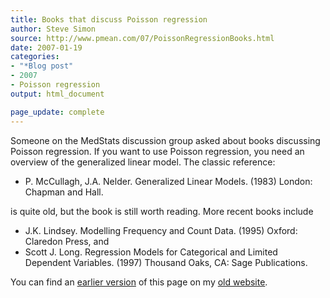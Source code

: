 ```yaml
---
title: Books that discuss Poisson regression
author: Steve Simon
source: http://www.pmean.com/07/PoissonRegressionBooks.html
date: 2007-01-19
categories:
- "*Blog post"
- 2007
- Poisson regression
output: html_document

page_update: complete
---
```


Someone on the MedStats discussion group asked about books discussing Poisson regression. If you want to use Poisson regression, you need an overview of the generalized linear model. The classic reference:

+  P. McCullagh, J.A. Nelder. Generalized Linear Models. (1983) London: Chapman and Hall.

is quite old, but the book is still worth reading. More recent books include

+  J.K. Lindsey. Modelling Frequency and Count Data. (1995) Oxford: Claredon Press, and
+  Scott J. Long. Regression Models for Categorical and Limited Dependent Variables. (1997) Thousand Oaks, CA: Sage Publications.

You can find an [earlier version][sim1] of this page on my [old website][sim2].

[sim1]: http://www.pmean.com/07/PoissonRegressionBooks.html
[sim2]: http://www.pmean.com
